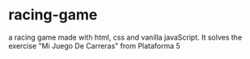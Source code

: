 # racing-game
a racing game made with html, css and vanilla javaScript. It solves the exercise "Mi Juego De Carreras" from Plataforma 5

